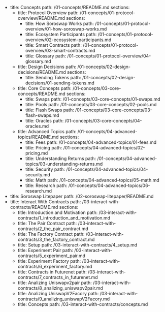 - title: Concepts
  path: /01-concepts/README.md
  sections:
    - title: Protocol Overview
      path: /01-concepts/01-protocol-overview/README.md
      sections:
        - title: How Soroswap Works
          path: /01-concepts/01-protocol-overview/01-how-soroswap-works.md
        - title: Ecosystem Participants
          path: /01-concepts/01-protocol-overview/02-ecosystem-participants.md
        - title: Smart Contracts
          path: /01-concepts/01-protocol-overview/03-smart-contracts.md
        - title: Glossary
          path: /01-concepts/01-protocol-overview/04-glossary.md
    - title: Design Decisions
      path: /01-concepts/02-design-decisions/README.md
      sections:
        - title: Sending Tokens
          path: /01-concepts/02-design-decisions/01-sending-tokens.md
    - title: Core Concepts
      path: /01-concepts/03-core-concepts/README.md
      sections:
        - title: Swaps
          path: /01-concepts/03-core-concepts/01-swaps.md
        - title: Pools
          path: /01-concepts/03-core-concepts/02-pools.md
        - title: Flash Swaps
          path: /01-concepts/03-core-concepts/03-flash-swaps.md
        - title: Oracles
          path: /01-concepts/03-core-concepts/04-oracles.md
    - title: Advanced Topics
      path: /01-concepts/04-advanced-topics/README.md
      sections:
        - title: Fees
          path: /01-concepts/04-advanced-topics/01-fees.md
        - title: Pricing
          path: /01-concepts/04-advanced-topics/02-pricing.md
        - title: Understanding Returns
          path: /01-concepts/04-advanced-topics/03-understanding-returns.md
        - title: Security
          path: /01-concepts/04-advanced-topics/04-security.md
        - title: Math
          path: /01-concepts/04-advanced-topics/05-math.md
        - title: Research
          path: /01-concepts/04-advanced-topics/06-research.md
- title: Soroswap Litepaper
  path: /02-soroswap-litepaper/README.md
- title: Interact With Contracts
  path: /03-interact-with-contracts/README.md
  sections:
    - title: Introduction and Motivation
      path: /03-interact-with-contracts/1_introduction_and_motivation.md
    - title: The Pair Contract
      path: /03-interact-with-contracts/2_the_pair_contract.md
    - title: The Factory Contract
      path: /03-interact-with-contracts/3_the_factory_contract.md
    - title: Setup
      path: /03-interact-with-contracts/4_setup.md
    - title: Experiment Pair
      path: /03-interact-with-contracts/5_experiment_pair.md
    - title: Experiment Factory
      path: /03-interact-with-contracts/6_experiment_factory.md
    - title: Contracts in Futurenet
      path: /03-interact-with-contracts/7_contracts_in_futurenet.md
    - title: Analizing Uniswapv2pair
      path: /03-interact-with-contracts/8_analizing_uniswapv2pair.md
    - title: Analizing UniswapV2Facory
      path: /03-interact-with-contracts/9_analizing_uniswapV2Facory.md
    - title: Concepts
      path: /03-interact-with-contracts/concepts.md
